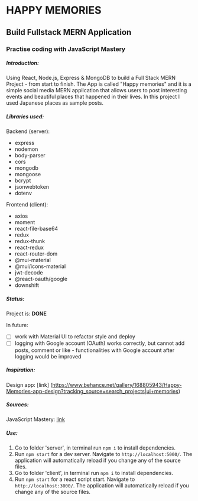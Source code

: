 # HAPPY MEMORIES 
## Build Fullstack MERN Application
### Practise coding with JavaScript Mastery

##### Introduction:
Using React, Node.js, Express & MongoDB to build a Full Stack MERN Project - from start to finish. The App is called "Happy memories" and it is a simple social media MERN application that allows users to post interesting events and beautiful places that happened in their lives. In this project I used Japanese places as sample posts.

##### Libraries used:
Backend (server):
* express
* nodemon
* body-parser
* cors
* mongodb
* mongoose
* bcrypt
* jsonwebtoken
* dotenv

Frontend (client):
* axios
* moment
* react-file-base64
* redux
* redux-thunk
* react-redux
* react-router-dom
* @mui-material
* @mui/icons-material
* jwt-decode
* @react-oauth/google
* downshift



##### Status:
Project is: **DONE**

In future:
- [ ] work with Material UI to refactor style and deploy
- [ ] logging with Google account (OAuth) works correctly, but cannot add posts, comment or like - functionalities with Google account after logging would be improved

##### Inspiration:
Design app: [link] (https://www.behance.net/gallery/168805943/Happy-Memories-app-design?tracking_source=search_projects|ui+memories)

##### Sources:
JavaScript Mastery: [link](https://www.youtube.com/watch?v=ngc9gnGgUdA&list=PL6QREj8te1P7VSwhrMf3D3Xt4V6_SRkhu&index=1&ab_channel=JavaScriptMastery)

##### Use:
1. Go to folder 'server', in terminal run `npm i` to install dependencies.
2. Run `npm start` for a dev server. Navigate to `http://localhost:5000/`. The application will automatically reload if you change any of the source files.
3. Go to folder 'client', in terminal run `npm i` to install dependencies.
4. Run `npm start` for a react script start. Navigate to `http://localhost:3000/`. The application will automatically reload if you change any of the source files.
